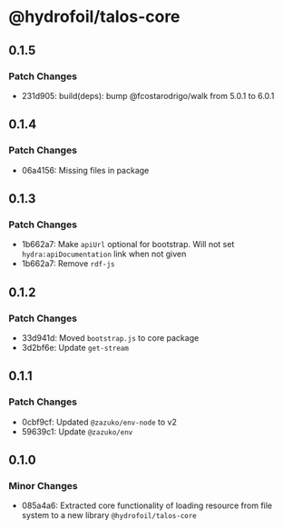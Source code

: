 # @hydrofoil/talos-core

## 0.1.5

### Patch Changes

- 231d905: build(deps): bump @fcostarodrigo/walk from 5.0.1 to 6.0.1

## 0.1.4

### Patch Changes

- 06a4156: Missing files in package

## 0.1.3

### Patch Changes

- 1b662a7: Make `apiUrl` optional for bootstrap. Will not set `hydra:apiDocumentation` link when not given
- 1b662a7: Remove `rdf-js`

## 0.1.2

### Patch Changes

- 33d941d: Moved `bootstrap.js` to core package
- 3d2bf6e: Update `get-stream`

## 0.1.1

### Patch Changes

- 0cbf9cf: Updated `@zazuko/env-node` to v2
- 59639c1: Update `@zazuko/env`

## 0.1.0

### Minor Changes

- 085a4a6: Extracted core functionality of loading resource from file system to a new library `@hydrofoil/talos-core`
